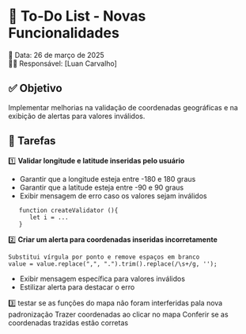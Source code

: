 # 📌 To-Do List - Novas Funcionalidades  

📅 Data: 26 de março de 2025  
👨‍💻 Responsável: [Luan Carvalho]  

## ✅ Objetivo  
Implementar melhorias na validação de coordenadas geográficas e na exibição de alertas para valores inválidos.  

## 🔹 Tarefas  

1️⃣ **Validar longitude e latitude inseridas pelo usuário**  
   - Garantir que a longitude esteja entre -180 e 180 graus  
   - Garantir que a latitude esteja entre -90 e 90 graus  
   - Exibir mensagem de erro caso os valores sejam inválidos  

```
   function createValidator (){
      let i = ...
   }

```

2️⃣ **Criar um alerta para coordenadas inseridas incorretamente**   

   ```
   Substitui vírgula por ponto e remove espaços em branco
   value = value.replace(",", ".").trim().replace(/\s+/g, ''); 
   ```
   - Exibir mensagem específica para valores inválidos  
   - Estilizar alerta para destacar o erro  

3️⃣ testar se as funções do mapa não foram interferidas pala nova padronização
 Trazer coordenadas ao clicar no mapa
 Conferir se as coordenadas trazidas estão corretas
